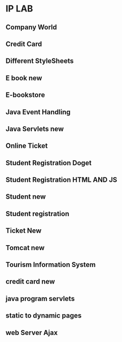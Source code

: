 # IP LAB 
## Company World
## Credit Card
## Different StyleSheets
## E book new
## E-bookstore
## Java Event Handling
## Java Servlets new
## Online Ticket
## Student Registration Doget
## Student Registration HTML AND JS
## Student new
## Student registration
## Ticket New
## Tomcat new
## Tourism Information System
## credit card new
## java program servlets
## static to dynamic pages
## web Server Ajax
